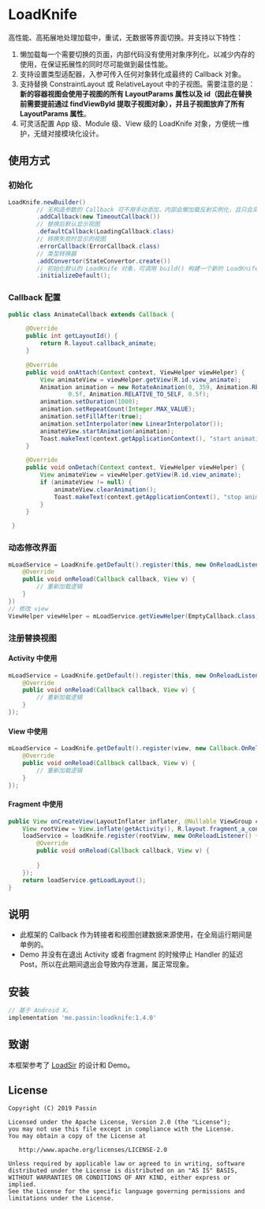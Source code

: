 # LoadKnife

高性能、高拓展地处理加载中，重试，无数据等界面切换。并支持以下特性：

1. 懒加载每一个需要切换的页面，内部代码没有使用对象序列化，以减少内存的使用，在保证拓展性的同时尽可能做到最佳性能。
2. 支持设置类型适配器，入参可传入任何对象转化成最终的 Callback 对象。
3. 支持替换 ConstraintLayout 或 RelativeLayout 中的子视图。需要注意的是：**新的容器视图会使用子视图的所有 LayoutParams 属性以及 id（因此在替换前需要提前通过 findViewById 提取子视图对象），并且子视图放弃了所有 LayoutParams 属性**。
4. 可灵活配置 App 级、Module 级、View 级的 LoadKnife 对象，方便统一维护，无缝对接模块化设计。

## 使用方式

### 初始化

```java
LoadKnife.newBuilder()
        // 无构造参数的 Callback 可不用手动添加，内部会懒加载反射实例化，且只会实例化一次。
        .addCallback(new TimeoutCallback())
        // 替换后默认显示视图
        .defaultCallback(LoadingCallback.class)
        // 转换失败时显示的视图
        .errorCallback(ErrorCallback.class)
        // 类型转换器
        .addConvertor(StateConvertor.create())
        // 初始化默认的 LoadKnife 对象，可调用 build() 构建一个新的 LoadKnife。
        .initializeDefault();
```

### Callback 配置

```java
public class AnimateCallback extends Callback {

     @Override
     public int getLayoutId() {
         return R.layout.callback_animate;
     }

     @Override
     public void onAttach(Context context, ViewHelper viewHelper) {
         View animateView = viewHelper.getView(R.id.view_animate);
         Animation animation = new RotateAnimation(0, 359, Animation.RELATIVE_TO_SELF,
                 0.5f, Animation.RELATIVE_TO_SELF, 0.5f);
         animation.setDuration(1000);
         animation.setRepeatCount(Integer.MAX_VALUE);
         animation.setFillAfter(true);
         animation.setInterpolator(new LinearInterpolator());
         animateView.startAnimation(animation);
         Toast.makeText(context.getApplicationContext(), "start animation", Toast.LENGTH_SHORT).show();
     }

     @Override
     public void onDetach(Context context, ViewHelper viewHelper) {
         View animateView = viewHelper.getView(R.id.view_animate);
         if (animateView != null) {
             animateView.clearAnimation();
             Toast.makeText(context.getApplicationContext(), "stop animation", Toast.LENGTH_SHORT).show();
         }
     }

 }
```

### 动态修改界面

```java
mLoadService = LoadKnife.getDefault().register(this, new OnReloadListener() {
    @Override
    public void onReload(Callback callback, View v) {
        // 重新加载逻辑
    }
})
// 修改 view
ViewHelper viewHelper = mLoadService.getViewHelper(EmptyCallback.class);
```

### 注册替换视图

#### Activity 中使用

```java
mLoadService = LoadKnife.getDefault().register(this, new OnReloadListener() {
    @Override
    public void onReload(Callback callback, View v) {
        // 重新加载逻辑
    }
});
```

#### View 中使用

```java
mLoadService = LoadKnife.getDefault().register(view, new Callback.OnReloadListener() {
    @Override
    public void onReload(Callback callback, View v) {
        // 重新加载逻辑
    }
});

```

#### Fragment 中使用

```java
public View onCreateView(LayoutInflater inflater, @Nullable ViewGroup container, @Nullable Bundle savedInstanceState) {
    View rootView = View.inflate(getActivity(), R.layout.fragment_a_content, null);
    loadService = loadKnife.register(rootView, new OnReloadListener() {
        @Override
        public void onReload(Callback callback, View v) {
            
        }
    });
    return loadService.getLoadLayout();
}
```

## 说明

- 此框架的 Callback 作为转接者和视图创建数据来源使用，在全局运行期间是单例的。
- Demo 并没有在退出 Activity 或者 fragment 的时候停止 Handler 的延迟 Post，所以在此期间退出会导致内存泄漏，属正常现象。

## 安装

```gradle
// 基于 Android X。
implementation 'me.passin:loadknife:1.4.0'
```

## 致谢

本框架参考了 [LoadSir](https://github.com/KingJA/LoadSir) 的设计和 Demo。

## License

    Copyright (C) 2019 Passin

    Licensed under the Apache License, Version 2.0 (the "License");
    you may not use this file except in compliance with the License.
    You may obtain a copy of the License at

       http://www.apache.org/licenses/LICENSE-2.0

    Unless required by applicable law or agreed to in writing, software
    distributed under the License is distributed on an "AS IS" BASIS,
    WITHOUT WARRANTIES OR CONDITIONS OF ANY KIND, either express or implied.
    See the License for the specific language governing permissions and
    limitations under the License.
